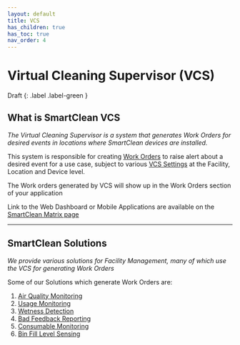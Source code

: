 ```yaml
---
layout: default
title: VCS
has_children: true
has_toc: true
nav_order: 4
---
```


# Virtual Cleaning Supervisor (VCS)
Draft
{: .label .label-green }

## What is SmartClean VCS
*The Virtual Cleaning Supervisor is a system that generates Work Orders for desired events in locations where SmartClean devices are installed.*

This system is responsible for creating [Work Orders](/workorders.html) to raise alert about a desired event for a use case, subject to various [VCS Settings]() at the Facility, Location and Device level.


The Work orders generated by VCS will show up in the Work Orders section of your application

Link to the Web Dashboard or Mobile Applications are available on the [SmartClean Matrix page](/index.html)

---

## SmartClean Solutions
*We provide various solutions for Facility Management, many of which use the VCS for generating Work Orders*

Some of our Solutions which generate Work Orders are:
1. [Air Quality Monitoring]()
2. [Usage Monitoring]()
3. [Wetness Detection]()
4. [Bad Feedback Reporting]()
5. [Consumable Monitoring]()
6. [Bin Fill Level Sensing]()
